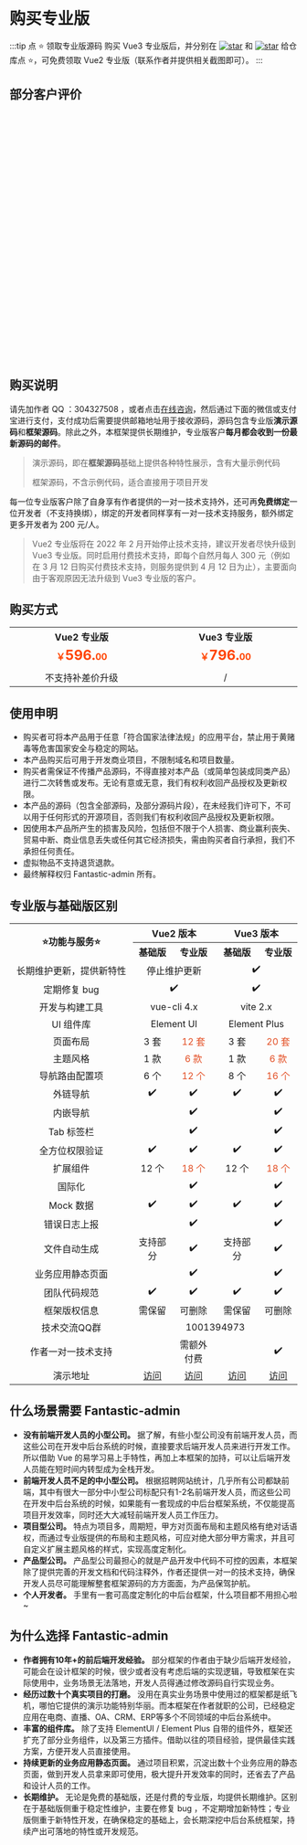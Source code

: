 # 购买专业版

:::tip 点 ⭐ 领取专业版源码
购买 Vue3 专业版后，并分别在 [![star](https://img.shields.io/github/stars/hooray/fantastic-admin?style=social)](https://github.com/hooray/fantastic-admin/stargazers) 和 [![star](https://gitee.com/hooray/fantastic-admin/badge/star.svg?theme=dark)](https://gitee.com/hooray/fantastic-admin/stargazers) 给仓库点 ⭐，可免费领取 Vue2 专业版（联系作者并提供相关截图即可）。
:::

## 部分客户评价

<div style="display: inline-flex; justify-content: center; align-content: center; width: 120px; height: 80px; margin: 14px;"><img :src="$withBase('/customer-1.png')" style="object-fit: contain;" /></div>
<div style="display: inline-flex; justify-content: center; align-content: center; width: 120px; height: 80px; margin: 14px;"><img :src="$withBase('/customer-2.png')" style="object-fit: contain;" /></div>
<div style="display: inline-flex; justify-content: center; align-content: center; width: 120px; height: 80px; margin: 14px;"><img :src="$withBase('/customer-3.png')" style="object-fit: contain;" /></div>
<div style="display: inline-flex; justify-content: center; align-content: center; width: 120px; height: 80px; margin: 14px;"><img :src="$withBase('/customer-4.png')" style="object-fit: contain;" /></div>
<div style="display: inline-flex; justify-content: center; align-content: center; width: 120px; height: 80px; margin: 14px;"><img :src="$withBase('/customer-5.png')" style="object-fit: contain;" /></div>
<div style="display: inline-flex; justify-content: center; align-content: center; width: 120px; height: 80px; margin: 14px;"><img :src="$withBase('/customer-6.png')" style="object-fit: contain;" /></div>
<div style="display: inline-flex; justify-content: center; align-content: center; width: 120px; height: 80px; margin: 14px;"><img :src="$withBase('/customer-7.png')" style="object-fit: contain;" /></div>
<div style="display: inline-flex; justify-content: center; align-content: center; width: 120px; height: 80px; margin: 14px;"><img :src="$withBase('/customer-8.png')" style="object-fit: contain;" /></div>
<div style="display: inline-flex; justify-content: center; align-content: center; width: 120px; height: 80px; margin: 14px;"><img :src="$withBase('/customer-9.png')" style="object-fit: contain;" /></div>
<div style="display: inline-flex; justify-content: center; align-content: center; width: 120px; height: 80px; margin: 14px;"><img :src="$withBase('/customer-10.png')" style="object-fit: contain;" /></div>
<div style="display: inline-flex; justify-content: center; align-content: center; width: 120px; height: 80px; margin: 14px;"><img :src="$withBase('/customer-11.png')" style="object-fit: contain;" /></div>

## 购买说明

请先加作者 QQ ：304327508 ，或者点击[在线咨询](https://wpa.qq.com/msgrd?v=3&uin=304327508&site=qq&menu=yes)，然后通过下面的微信或支付宝进行支付，支付成功后需要提供邮箱地址用于接收源码，源码包含专业版**演示源码**和**框架源码**。除此之外，本框架提供长期维护，专业版客户**每月都会收到一份最新源码的邮件**。

> 演示源码，即在**框架源码**基础上提供各种特性展示，含有大量示例代码
> 
> 框架源码，不含示例代码，适合直接用于项目开发

每一位专业版客户除了自身享有作者提供的一对一技术支持外，还可再**免费绑定**一位开发者（不支持换绑），绑定的开发者同样享有一对一技术支持服务，额外绑定更多开发者为 200 元/人。

> Vue2 专业版将在 2022 年 2 月开始停止技术支持，建议开发者尽快升级到 Vue3 专业版。同时启用付费技术支持，即每个自然月每人 300 元（例如在 3 月 12 日购买付费技术支持，则服务提供到 4 月 12 日为止），主要面向由于客观原因无法升级到 Vue3 专业版的客户。

## 购买方式

<table style="display: table; margin: 1rem auto;">
	<tr>
		<th colspan="2" width="400" align="center">Vue2 专业版</th>
		<th colspan="2" width="400" align="center">Vue3 专业版</th>
	</tr>
	<tr>
		<td colspan="2" align="center"><b style="color: #ff4400;">￥<span style="font-size: 24px;">596.</span>00</b></td>
		<td colspan="2" align="center"><b style="color: #ff4400;">￥<span style="font-size: 24px;">796.</span>00</b></td>
	</tr>
	<tr>
		<td align="center">
			<img :src="$withBase('/qrcode-wechat-vue2.png')" />
		</td>
		<td align="center">
			<img :src="$withBase('/qrcode-alipay-vue2.png')" />
		</td>
		<td align="center">
			<img :src="$withBase('/qrcode-wechat-vue3.png')" />
		</td>
		<td align="center">
			<img :src="$withBase('/qrcode-alipay-vue3.png')" />
		</td>
	</tr>
	<tr>
		<td colspan="2" align="center">不支持补差价升级</td>
		<td colspan="2" align="center">/</td>
	</tr>
</table>

## 使用申明

- 购买者可将本产品用于任意「符合国家法律法规」的应用平台，禁止用于黄赌毒等危害国家安全与稳定的网站。
- 本产品购买后可用于开发商业项目，不限制域名和项目数量。
- 购买者需保证不传播产品源码，不得直接对本产品（或简单包装成同类产品）进行二次转售或发布。无论有意或无意，我们有权利收回产品授权及更新权限。
- 本产品的源码（包含全部源码，及部分源码片段），在未经我们许可下，不可以用于任何形式的开源项目，否则我们有权利收回产品授权及更新权限。
- 因使用本产品所产生的损害及风险，包括但不限于个人损害、商业赢利丧失、贸易中断、商业信息丢失或任何其它经济损失，需由购买者自行承担，我们不承担任何责任。
- 虚拟物品不支持退货退款。
- 最终解释权归 Fantastic-admin 所有。

## 专业版与基础版区别

<table style="display: table; margin: 1rem auto;">
	<tr>
		<th rowspan="2" width="200" align="center">⭐功能与服务⭐</th>
		<th colspan="2" width="400" align="center">Vue2 版本</th>
		<th colspan="2" width="400" align="center">Vue3 版本</th>
	</tr>
	<tr>
		<th align="center">基础版</th>
		<th align="center">专业版</th>
		<th align="center">基础版</th>
		<th align="center">专业版</th>
	</tr>
	<tr>
		<td align="center">长期维护更新，提供新特性</td>
		<td colspan="2" align="center">停止维护更新</td>
		<td colspan="2" align="center">✔️</td>
	</tr>
	<tr>
		<td align="center">定期修复 bug</td>
		<td colspan="2" align="center">✔️</td>
		<td colspan="2" align="center">✔️</td>
	</tr>
	<tr>
		<td align="center">开发与构建工具</td>
		<td colspan="2" align="center">vue-cli 4.x</td>
		<td colspan="2" align="center">vite 2.x</td>
	</tr>
	<tr>
		<td align="center">UI 组件库</td>
		<td colspan="2" align="center">Element UI</td>
		<td colspan="2" align="center">Element Plus</td>
	</tr>
	<tr>
		<td align="center">页面布局</td>
		<td align="center">3 套</td>
		<td align="center" style="color: #e34d22;">12 套</td>
		<td align="center">3 套</td>
		<td align="center" style="color: #e34d22;">20 套</td>
	</tr>
	<tr>
		<td align="center">主题风格</td>
		<td align="center">1 款</td>
		<td align="center" style="color: #e34d22;">6 款</td>
		<td align="center">1 款</td>
		<td align="center" style="color: #e34d22;">6 款</td>
	</tr>
	<tr>
		<td align="center">导航路由配置项</td>
		<td align="center">6 个</td>
		<td align="center" style="color: #e34d22;">12 个</td>
		<td align="center">8 个</td>
		<td align="center" style="color: #e34d22;">16 个</td>
	</tr>
	<tr>
		<td align="center">外链导航</td>
		<td align="center">✔️</td>
		<td align="center">✔️</td>
		<td align="center">✔️</td>
		<td align="center">✔️</td>
	</tr>
	<tr>
		<td align="center">内嵌导航</td>
		<td align="center"></td>
		<td align="center">✔️</td>
		<td align="center"></td>
		<td align="center">✔️</td>
	</tr>
	<tr>
		<td align="center">Tab 标签栏</td>
		<td align="center"></td>
		<td align="center">✔️</td>
		<td align="center"></td>
		<td align="center">✔️</td>
	</tr>
	<tr>
		<td align="center">全方位权限验证</td>
		<td align="center">✔️</td>
		<td align="center">✔️</td>
		<td align="center">✔️</td>
		<td align="center">✔️</td>
	</tr>
	<tr>
		<td align="center">扩展组件</td>
		<td align="center">12 个</td>
		<td align="center" style="color: #e34d22;">18 个</td>
		<td align="center">12 个</td>
		<td align="center" style="color: #e34d22;">18 个</td>
	</tr>
	<tr>
		<td align="center">国际化</td>
		<td align="center"></td>
		<td align="center">✔️</td>
		<td align="center"></td>
		<td align="center">✔️</td>
	</tr>
	<tr>
		<td align="center">Mock 数据</td>
		<td align="center">✔️</td>
		<td align="center">✔️</td>
		<td align="center">✔️</td>
		<td align="center">✔️</td>
	</tr>
	<tr>
		<td align="center">错误日志上报</td>
		<td align="center"></td>
		<td align="center">✔️</td>
		<td align="center"></td>
		<td align="center">✔️</td>
	</tr>
	<tr>
		<td align="center">文件自动生成</td>
		<td align="center">支持部分</td>
		<td align="center">✔️</td>
		<td align="center">支持部分</td>
		<td align="center">✔️</td>
	</tr>
	<tr>
		<td align="center">业务应用静态页面</td>
		<td align="center"></td>
		<td align="center">✔️</td>
		<td align="center"></td>
		<td align="center">✔️</td>
	</tr>
	<tr>
		<td align="center">团队代码规范</td>
		<td align="center">✔️</td>
		<td align="center">✔️</td>
		<td align="center">✔️</td>
		<td align="center">✔️</td>
	</tr>
	<tr>
		<td align="center">框架版权信息</td>
		<td align="center">需保留</td>
		<td align="center">可删除</td>
		<td align="center">需保留</td>
		<td align="center">可删除</td>
	</tr>
	<tr>
		<td align="center">技术交流QQ群</td>
		<td colspan="4" align="center">1001394973</td>
	</tr>
	<tr>
		<td align="center">作者一对一技术支持</td>
		<td align="center"></td>
		<td align="center">需额外付费</td>
		<td align="center"></td>
		<td align="center">✔️</td>
	</tr>
	<tr>
		<td align="center">演示地址</td>
		<td align="center">
			<a href="vue2/basic" target="_blank">访问</a>
		</td>
		<td align="center">
			<a href="vue2/pro" target="_blank">访问</a>
		</td>
		<td align="center">
			<a href="vue3/basic" target="_blank">访问</a>
		</td>
		<td align="center">
			<a href="vue3/pro" target="_blank">访问</a>
		</td>
	</tr>
</table>

## 什么场景需要 Fantastic-admin

- **没有前端开发人员的小型公司。** 据了解，有些小型公司没有前端开发人员，而这些公司在开发中后台系统的时候，直接要求后端开发人员来进行开发工作。所以借助 Vue 的易学习易上手特性，再加上本框架的加持，可以让后端开发人员能在短时间内转型成为全栈开发。
- **前端开发人员不足的中小型公司。** 根据招聘网站统计，几乎所有公司都缺前端，其中有很大一部分中小型公司标配只有1-2名前端开发人员，而这些公司在开发中后台系统的时候，如果能有一套现成的中后台框架系统，不仅能提高项目开发效率，同时还大大减轻前端开发人员工作压力。
- **项目型公司。** 特点为项目多，周期短，甲方对页面布局和主题风格有绝对话语权，而通过专业版提供的布局和主题风格，可应对绝大部分甲方需求，并且可自定义扩展主题风格的样式，实现高度定制化。
- **产品型公司。** 产品型公司最担心的就是产品开发中代码不可控的因素，本框架除了提供完善的开发文档和代码注释外，作者还提供一对一的技术支持，确保开发人员尽可能理解整套框架源码的方方面面，为产品保驾护航。
- **个人开发者。** 手里有一套可高度定制化的中后台框架，什么项目都不用担心啦~

## 为什么选择 Fantastic-admin

- **作者拥有10年+的前后端开发经验。** 部分框架的作者由于缺少后端开发经验，可能会在设计框架的时候，很少或者没有考虑后端的实现逻辑，导致框架在实际使用中，业务场景无法落地，开发人员得通过修改源码自行实现业务。
- **经历过数十个真实项目的打磨。** 没用在真实业务场景中使用过的框架都是纸飞机，哪怕它提供的演示功能特别华丽。而本框架在作者就职的公司，已经稳定应用在电商、直播、OA、CRM、ERP等多个不同领域的中后台系统中。
- **丰富的组件库。** 除了支持 ElementUI / Element Plus 自带的组件外，框架还扩充了部分业务组件，以及第三方插件。借助以往的项目经验，提供最佳实践方案，方便开发人员直接使用。
- **持续更新的业务应用静态页面。** 通过项目积累，沉淀出数十个业务应用的静态页面，做到开发人员拿来即可使用，极大提升开发效率的同时，还省去了产品和设计人员的工作。
- **长期维护。** 无论是免费的基础版，还是付费的专业版，均提供长期维护。区别在于基础版侧重于稳定性维护，主要在修复 bug ，不定期增加新特性；专业版侧重于新特性开发，在确保稳定的基础上，会长期深挖中后台系统框架，持续产出可落地的特性或开发规范。